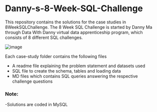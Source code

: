 # Danny-s-8-Week-SQL-Challenge
This repository contains the solutions for the case studies in 8WeekSQLChallenge. The 8 Week SQL Challenge is started by Danny Ma through Data With Danny virtual data apprenticeship program, which consists of 8 different SQL challenges.

![image](https://github.com/user-attachments/assets/bff5d7f1-aa3a-499c-b60d-8c710f9f5c0e)


Each case-study folder contains the following files

- A readme file explaining the problem statement and datasets used
- SQL file to create the schema, tables and loading data
- MD files which contains SQL queries answering the respective challenge questions

### **Note:**

-Solutions are coded in MySQL
